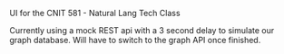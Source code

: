 UI for the CNIT 581 - Natural Lang Tech Class

Currently using a mock REST api with a 3 second delay to simulate our graph
database. Will have to switch to the graph API once finished.
